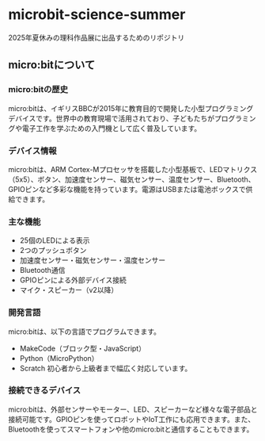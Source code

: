 # microbit-science-summer

2025年夏休みの理科作品展に出品するためのリポジトリ

## micro:bitについて

### micro:bitの歴史

micro:bitは、イギリスBBCが2015年に教育目的で開発した小型プログラミングデバイスです。世界中の教育現場で活用されており、子どもたちがプログラミングや電子工作を学ぶための入門機として広く普及しています。

### デバイス情報

micro:bitは、ARM Cortex-Mプロセッサを搭載した小型基板で、LEDマトリクス（5x5）、ボタン、加速度センサー、磁気センサー、温度センサー、Bluetooth、GPIOピンなど多彩な機能を持っています。電源はUSBまたは電池ボックスで供給できます。

### 主な機能

- 25個のLEDによる表示
- 2つのプッシュボタン
- 加速度センサー・磁気センサー・温度センサー
- Bluetooth通信
- GPIOピンによる外部デバイス接続
- マイク・スピーカー（v2以降）

### 開発言語

micro:bitは、以下の言語でプログラムできます。
- MakeCode（ブロック型・JavaScript）
- Python（MicroPython）
- Scratch
初心者から上級者まで幅広く対応しています。

### 接続できるデバイス

micro:bitは、外部センサーやモーター、LED、スピーカーなど様々な電子部品と接続可能です。GPIOピンを使ってロボットやIoT工作にも応用できます。また、Bluetoothを使ってスマートフォンや他のmicro:bitと通信することもできます。

